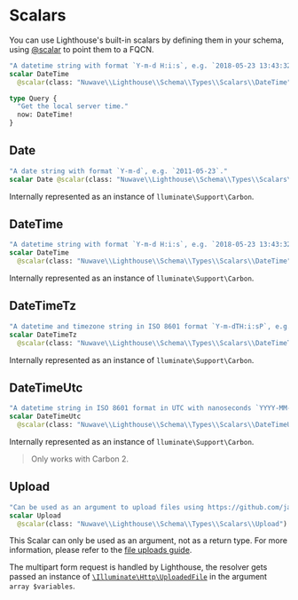 # Scalars

You can use Lighthouse's built-in scalars by defining them in your schema,
using [@scalar](directives.md#scalar) to point them to a FQCN.

```graphql
"A datetime string with format `Y-m-d H:i:s`, e.g. `2018-05-23 13:43:32`."
scalar DateTime
  @scalar(class: "Nuwave\\Lighthouse\\Schema\\Types\\Scalars\\DateTime")

type Query {
  "Get the local server time."
  now: DateTime!
}
```

## Date

```graphql
"A date string with format `Y-m-d`, e.g. `2011-05-23`."
scalar Date @scalar(class: "Nuwave\\Lighthouse\\Schema\\Types\\Scalars\\Date")
```

Internally represented as an instance of `lluminate\Support\Carbon`.

## DateTime

```graphql
"A datetime string with format `Y-m-d H:i:s`, e.g. `2018-05-23 13:43:32`."
scalar DateTime
  @scalar(class: "Nuwave\\Lighthouse\\Schema\\Types\\Scalars\\DateTime")
```

Internally represented as an instance of `lluminate\Support\Carbon`.

## DateTimeTz

```graphql
"A datetime and timezone string in ISO 8601 format `Y-m-dTH:i:sP`, e.g. `2020-04-20T13:53:12+02:00`."
scalar DateTimeTz
  @scalar(class: "Nuwave\\Lighthouse\\Schema\\Types\\Scalars\\DateTimeTz")
```

Internally represented as an instance of `lluminate\Support\Carbon`.

## DateTimeUtc

```graphql
"A datetime string in ISO 8601 format in UTC with nanoseconds `YYYY-MM-DDTHH:mm:ss.SSSSSSZ`, e.g. `2020-04-20T16:20:04.000000Z`."
scalar DateTimeUtc
  @scalar(class: "Nuwave\\Lighthouse\\Schema\\Types\\Scalars\\DateTimeUtc")
```

Internally represented as an instance of `lluminate\Support\Carbon`.

> Only works with Carbon 2.

## Upload

```graphql
"Can be used as an argument to upload files using https://github.com/jaydenseric/graphql-multipart-request-spec"
scalar Upload
  @scalar(class: "Nuwave\\Lighthouse\\Schema\\Types\\Scalars\\Upload")
```

This Scalar can only be used as an argument, not as a return type.
For more information, please refer to the [file uploads guide](../digging-deeper/file-uploads.md).

The multipart form request is handled by Lighthouse, the resolver gets passed
an instance of [`\Illuminate\Http\UploadedFile`](https://laravel.com/api/7.x/Illuminate/Http/UploadedFile.html)
in the argument `array $variables`.
